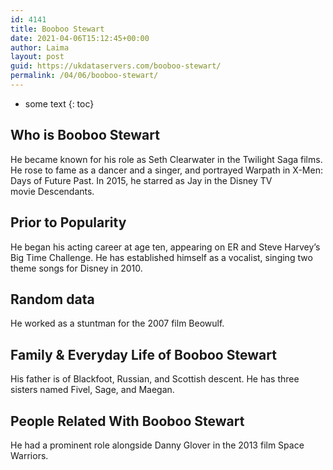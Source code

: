```yaml
---
id: 4141
title: Booboo Stewart
date: 2021-04-06T15:12:45+00:00
author: Laima
layout: post
guid: https://ukdataservers.com/booboo-stewart/
permalink: /04/06/booboo-stewart/
---
```


* some text
{: toc}


## Who is Booboo Stewart
                  
                  
                  
He became known for his role as Seth Clearwater in the Twilight Saga films. He rose to fame as a dancer and a singer, and portrayed Warpath in X-Men: Days of Future Past. In 2015, he starred as Jay in the Disney TV movie Descendants.
                  
              
            
              
            
                
                
                
## Prior to Popularity
                  
                  
                  
He began his acting career at age ten, appearing on ER and Steve Harvey&#8217;s Big Time Challenge. He has established himself as a vocalist, singing two theme songs for Disney in 2010.
                  
              
            
              
            
                
                
                
## Random data
                  
                  
                  
He worked as a stuntman for the 2007 film Beowulf.
                  
              
            
              
            
                
                
                
## Family & Everyday Life of Booboo Stewart
                  
                  
                  
His father is of Blackfoot, Russian, and Scottish descent. He has three sisters named Fivel, Sage, and Maegan.
                  
              
            
              
            
                
                
                
## People Related With Booboo Stewart
                  
                  
                  
He had a prominent role alongside Danny Glover in the 2013 film Space Warriors.
                  
              
            
              
            
                
              
            
              
              
            
            
              
            
          
          
          